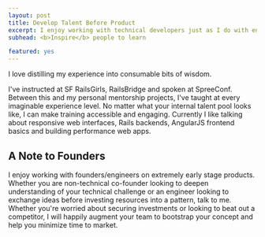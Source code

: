 ```yaml
---
layout: post
title: Develop Talent Before Product
excerpt: I enjoy working with technical developers just as I do with end-users. If your company is going through aggressive on-boarding or you're simply looking to develop existing talent, talk to me.
subhead: <b>Inspire</b> people to learn

featured: yes
---
```


I love distilling my experience into consumable bits of wisdom.

I've instructed at SF RailsGirls, RailsBridge and spoken at SpreeConf. Between this and my personal mentorship projects, I've taught at every imaginable experience level. No matter what your internal talent pool looks like, I can make training accessible and engaging. Currently I like talking about responsive web interfaces, Rails backends, AngularJS frontend basics and building performance web apps.

## A Note to Founders

I enjoy working with founders/engineers on extremely early stage products. Whether you are non-technical co-founder looking to deepen understanding of your technical challenge or an engineer looking to exchange ideas before investing resources into a pattern, talk to me. Whether you're worried about securing investments or looking to beat out a competitor, I will happily augment your team to bootstrap your concept and help you minimize time to market.
